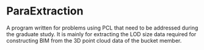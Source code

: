 # ParaExtraction
A program written for problems using PCL that need to be addressed during the graduate study. 
It is mainly for extracting the LOD size data required for constructing BIM from the 3D point cloud data of the bucket member.
